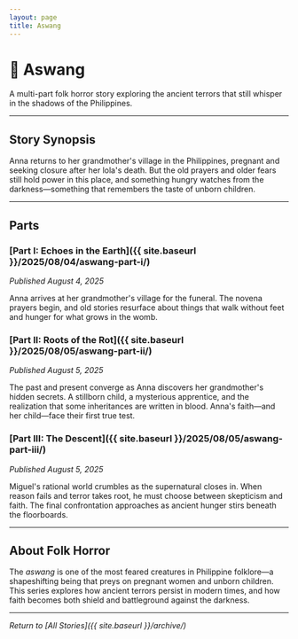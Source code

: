 ```yaml
---
layout: page
title: Aswang
---
```


# 📖 Aswang

A multi-part folk horror story exploring the ancient terrors that still whisper in the shadows of the Philippines.

---

## Story Synopsis

Anna returns to her grandmother's village in the Philippines, pregnant and seeking closure after her lola's death. But the old prayers and older fears still hold power in this place, and something hungry watches from the darkness—something that remembers the taste of unborn children.

---

## Parts

### [Part I: Echoes in the Earth]({{ site.baseurl }}/2025/08/04/aswang-part-i/)
*Published August 4, 2025*

Anna arrives at her grandmother's village for the funeral. The novena prayers begin, and old stories resurface about things that walk without feet and hunger for what grows in the womb.

### [Part II: Roots of the Rot]({{ site.baseurl }}/2025/08/05/aswang-part-ii/)
*Published August 5, 2025*

The past and present converge as Anna discovers her grandmother's hidden secrets. A stillborn child, a mysterious apprentice, and the realization that some inheritances are written in blood. Anna's faith—and her child—face their first true test.

### [Part III: The Descent]({{ site.baseurl }}/2025/08/05/aswang-part-iii/)
*Published August 5, 2025*

Miguel's rational world crumbles as the supernatural closes in. When reason fails and terror takes root, he must choose between skepticism and faith. The final confrontation approaches as ancient hunger stirs beneath the floorboards.

---

## About Folk Horror

The *aswang* is one of the most feared creatures in Philippine folklore—a shapeshifting being that preys on pregnant women and unborn children. This series explores how ancient terrors persist in modern times, and how faith becomes both shield and battleground against the darkness.

---

*Return to [All Stories]({{ site.baseurl }}/archive/)*
